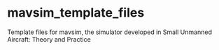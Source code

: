 # mavsim_template_files
Template files for mavsim, the simulator developed in Small Unmanned Aircraft: Theory and Practice
